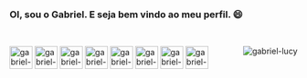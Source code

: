### OI, sou o Gabriel. E seja bem vindo ao meu perfil. 😄

##
<div style="display: inline_block"><br>
  <img align="right" alt="gabriel-lucy" src="https://media.discordapp.net/attachments/823686384782671873/874934034298437632/picasion.com_74bdc637b74db489d0058f172910725c.gif">
  <img align="center" alt="gabriel-Python" height="40" width "50" src="https://img.icons8.com/nolan/64/python.png">
  <img align="center" alt="gabriel-html" height="40" width "50" src="https://img.icons8.com/nolan/64/html.png">
  <img align="center" alt="gabriel-css" height="40" width "50" src="https://img.icons8.com/nolan/64/css-filetype.png">
  <img align="center" alt="gabriel-linux" height="40" width "50" src="https://img.icons8.com/nolan/64/linux--v2.png">
  <img align="center" alt="gabriel-java" height="40" width "50" src="https://img.icons8.com/nolan/64/java-coffee-cup-logo.png">
  <img align="center" alt="gabriel-javascript" height="40" width "50" src="https://img.icons8.com/nolan/64/javascript.png">
  <img align="center" alt="gabriel-Bootstrap" height="40" width "50" src="https://img.icons8.com/color/48/000000/bootstrap.png">
  <img align="center" alt="gabriel-dotnet" height="40" width "50" src="https://hermes.digitalinnovation.one/courses/badge/2d01337f-5930-40e5-b50a-0bc1141c2468.png">
</div>


